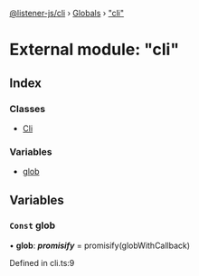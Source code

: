 [@listener-js/cli](../README.md) › [Globals](../globals.md) › ["cli"](_cli_.md)

# External module: "cli"

## Index

### Classes

* [Cli](../classes/_cli_.cli.md)

### Variables

* [glob](_cli_.md#const-glob)

## Variables

### `Const` glob

• **glob**: *__promisify__* =  promisify(globWithCallback)

Defined in cli.ts:9
